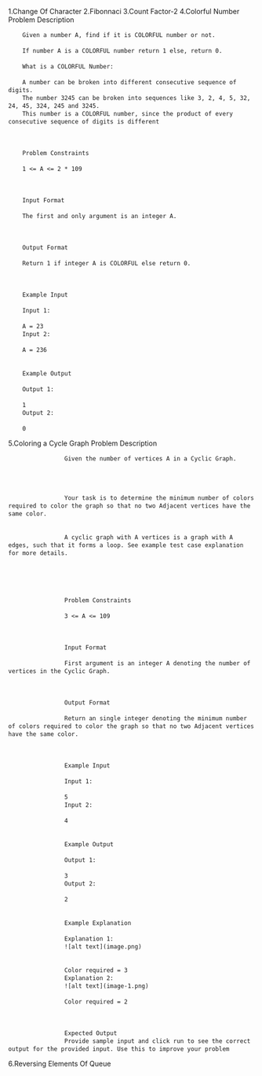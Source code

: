 1.Change Of Character
2.Fibonnaci
3.Count Factor-2
4.Colorful Number
        Problem Description

        Given a number A, find if it is COLORFUL number or not.

        If number A is a COLORFUL number return 1 else, return 0.

        What is a COLORFUL Number:

        A number can be broken into different consecutive sequence of digits. 
        The number 3245 can be broken into sequences like 3, 2, 4, 5, 32, 24, 45, 324, 245 and 3245. 
        This number is a COLORFUL number, since the product of every consecutive sequence of digits is different



        Problem Constraints

        1 <= A <= 2 * 109



        Input Format

        The first and only argument is an integer A.



        Output Format

        Return 1 if integer A is COLORFUL else return 0.



        Example Input

        Input 1:

        A = 23
        Input 2:

        A = 236


        Example Output

        Output 1:

        1
        Output 2:

        0
5.Coloring a Cycle Graph
          Problem Description

                    Given the number of vertices A in a Cyclic Graph.




                    Your task is to determine the minimum number of colors required to color the graph so that no two Adjacent vertices have the same color.


                    A cyclic graph with A vertices is a graph with A edges, such that it forms a loop. See example test case explanation for more details.





                    Problem Constraints

                    3 <= A <= 109



                    Input Format

                    First argument is an integer A denoting the number of vertices in the Cyclic Graph.



                    Output Format

                    Return an single integer denoting the minimum number of colors required to color the graph so that no two Adjacent vertices have the same color.



                    Example Input

                    Input 1:

                    5
                    Input 2:

                    4


                    Example Output

                    Output 1:

                    3
                    Output 2:

                    2


                    Example Explanation

                    Explanation 1:
                    ![alt text](image.png)

                    
                    Color required = 3
                    Explanation 2:
                    ![alt text](image-1.png)
                    
                    Color required = 2



                    Expected Output
                    Provide sample input and click run to see the correct output for the provided input. Use this to improve your problem
                    
6.Reversing Elements Of Queue